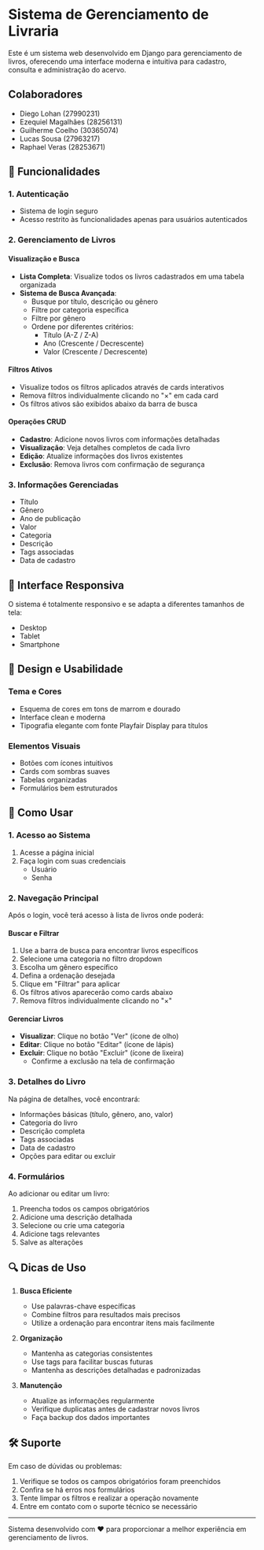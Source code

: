 # Sistema de Gerenciamento de Livraria

Este é um sistema web desenvolvido em Django para gerenciamento de livros, oferecendo uma interface moderna e intuitiva para cadastro, consulta e administração do acervo.

## Colaboradores

  - Diego Lohan (27990231)
  - Ezequiel Magalhães (28256131)
  - Guilherme Coelho (30365074)
  - Lucas Sousa (27963217)
  - Raphael Veras (28253671)

## 🚀 Funcionalidades

### 1. Autenticação
- Sistema de login seguro
- Acesso restrito às funcionalidades apenas para usuários autenticados

### 2. Gerenciamento de Livros

#### Visualização e Busca
- **Lista Completa**: Visualize todos os livros cadastrados em uma tabela organizada
- **Sistema de Busca Avançada**:
  - Busque por título, descrição ou gênero
  - Filtre por categoria específica
  - Filtre por gênero
  - Ordene por diferentes critérios:
    - Título (A-Z / Z-A)
    - Ano (Crescente / Decrescente)
    - Valor (Crescente / Decrescente)

#### Filtros Ativos
- Visualize todos os filtros aplicados através de cards interativos
- Remova filtros individualmente clicando no "×" em cada card
- Os filtros ativos são exibidos abaixo da barra de busca

#### Operações CRUD
- **Cadastro**: Adicione novos livros com informações detalhadas
- **Visualização**: Veja detalhes completos de cada livro
- **Edição**: Atualize informações dos livros existentes
- **Exclusão**: Remova livros com confirmação de segurança

### 3. Informações Gerenciadas
- Título
- Gênero
- Ano de publicação
- Valor
- Categoria
- Descrição
- Tags associadas
- Data de cadastro

## 📱 Interface Responsiva

O sistema é totalmente responsivo e se adapta a diferentes tamanhos de tela:
- Desktop
- Tablet
- Smartphone

## 🎨 Design e Usabilidade

### Tema e Cores
- Esquema de cores em tons de marrom e dourado
- Interface clean e moderna
- Tipografia elegante com fonte Playfair Display para títulos

### Elementos Visuais
- Botões com ícones intuitivos
- Cards com sombras suaves
- Tabelas organizadas
- Formulários bem estruturados

## 📖 Como Usar

### 1. Acesso ao Sistema
1. Acesse a página inicial
2. Faça login com suas credenciais
   - Usuário
   - Senha

### 2. Navegação Principal
Após o login, você terá acesso à lista de livros onde poderá:

#### Buscar e Filtrar
1. Use a barra de busca para encontrar livros específicos
2. Selecione uma categoria no filtro dropdown
3. Escolha um gênero específico
4. Defina a ordenação desejada
5. Clique em "Filtrar" para aplicar
6. Os filtros ativos aparecerão como cards abaixo
7. Remova filtros individualmente clicando no "×"

#### Gerenciar Livros
- **Visualizar**: Clique no botão "Ver" (ícone de olho)
- **Editar**: Clique no botão "Editar" (ícone de lápis)
- **Excluir**: Clique no botão "Excluir" (ícone de lixeira)
  - Confirme a exclusão na tela de confirmação

### 3. Detalhes do Livro
Na página de detalhes, você encontrará:
- Informações básicas (título, gênero, ano, valor)
- Categoria do livro
- Descrição completa
- Tags associadas
- Data de cadastro
- Opções para editar ou excluir

### 4. Formulários
Ao adicionar ou editar um livro:
1. Preencha todos os campos obrigatórios
2. Adicione uma descrição detalhada
3. Selecione ou crie uma categoria
4. Adicione tags relevantes
5. Salve as alterações

## 🔍 Dicas de Uso

1. **Busca Eficiente**
   - Use palavras-chave específicas
   - Combine filtros para resultados mais precisos
   - Utilize a ordenação para encontrar itens mais facilmente

2. **Organização**
   - Mantenha as categorias consistentes
   - Use tags para facilitar buscas futuras
   - Mantenha as descrições detalhadas e padronizadas

3. **Manutenção**
   - Atualize as informações regularmente
   - Verifique duplicatas antes de cadastrar novos livros
   - Faça backup dos dados importantes

## 🛠️ Suporte

Em caso de dúvidas ou problemas:
1. Verifique se todos os campos obrigatórios foram preenchidos
2. Confira se há erros nos formulários
3. Tente limpar os filtros e realizar a operação novamente
4. Entre em contato com o suporte técnico se necessário

---

Sistema desenvolvido com ❤️ para proporcionar a melhor experiência em gerenciamento de livros.
